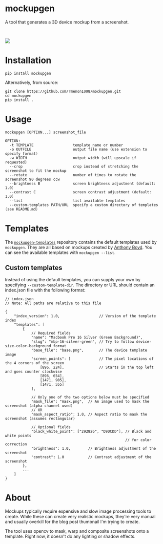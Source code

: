 # mockupgen
A tool that generates a 3D device mockup from a screenshot.

<br>

![](https://www.rohanmenon.com/media/example.png)

# Installation
```
pip install mockupgen
```

Alternatively, from source:
```
git clone https://github.com/rmenon1008/mockupgen.git
cd mockupgen
pip install .
```

# Usage
```
mockupgen [OPTION...] screenshot_file

OPTION:
  -t TEMPLATE                  template name or number
  -o OUTFILE                   output file name (use extension to specify format)
  -w WIDTH                     output width (will upscale if requested)
  --crop                       crop instead of stretching the screenshot to fit the mockup
  --rotate                     number of times to rotate the screenshot 90 degrees ccw
  --brightness B               screen brightness adjustment (default: 1.0)
  --contrast C                 screen contrast adjustment (default: 1.0)
  --list                       list available templates
  --custom-templates PATH/URL  specify a custom directory of templates (see README.md)
```

# Templates
The [`mockupgen-templates`](https://github.com/rmenon1008/mockupgen-templates) repository contains the default templates used by `mockupgen`. They are all based on mockups created by [Anthony Boyd](https://www.anthonyboyd.graphics/). You can see the available templates with `mockupgen --list`.

## Custom templates
Instead of using the default templates, you can supply your own by specifying `--custom-template-dir`. The directory or URL should contain an index.json file with the following format:
```jsonc
// index.json
// Note: All paths are relative to this file

{
    "index_version": 1.0,                  // Version of the template index
    "templates": [
        {
            // Required fields
            "name": "Macbook Pro 16 Silver (Green Background)",
            "slug": "mbp-16-silver-green", // Try to follow device-size-color-background format
            "base_file": "base.png",       // The device template image
            "screen_points": [             // The pixel locations of the 4 corners of the screen
                [896, 224],                // Starts in the top left and goes counter clockwise
                [896, 654],
                [1471, 985],
                [1471, 555]
            ],

            // Only one of the two options below must be specified
            "mask_file": "mask.png",  // An image used to mask the screenshot (alpha channel used)
            // OR
            "mask_aspect_ratio": 1.0, // Aspect ratio to mask the screenshot (assumes rectangular)

            // Optional fields
            "black_white_point": ["292826", "D9DCDD"], // Black and white points
                                                       // for color correction
            "brightness": 1.0,        // Brightness adjustment of the screenshot
            "contrast": 1.0           // Contrast adjustment of the screenshot
        },
        ...
    ]
}
```

# About
Mockups typically require expensive and slow image processing tools to create. While these can create very realistic mockups, they're very manual and usually overkill for the blog post thumbnail I'm trying to create.

The tool uses opencv to mask, warp and composite screenshots onto a template. Right now, it doesn't do any lighting or shadow effects.
